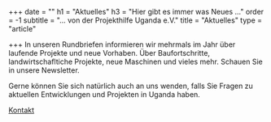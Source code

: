 +++
date = ""
h1 = "Aktuelles"
h3 = "Hier gibt es immer was Neues ..."
order = -1
subtitle = "... von der Projekthilfe Uganda e.V."
title = "Aktuelles"
type = "article"

+++
In unseren Rundbriefen informieren wir mehrmals im Jahr über laufende Projekte und neue Vorhaben. Über Baufortschritte, landwirtschafltiche Projekte, neue Maschinen und vieles mehr. Schauen Sie in unsere Newsletter.

Gerne können Sie sich natürlich auch an uns wenden, falls Sie Fragen zu aktuellen Entwicklungen und Projekten in Uganda haben.

[Kontakt](/verein/kontakt "Kontaktinformationen")